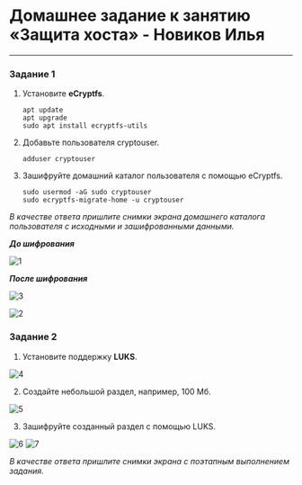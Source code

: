 # Домашнее задание к занятию  «Защита хоста» - Новиков Илья
------

### Задание 1

1. Установите **eCryptfs**.
    ```
    apt update
    apt upgrade
    sudo apt install ecryptfs-utils
    ```
2. Добавьте пользователя cryptouser.
   ```
   adduser cryptouser
   ```  
3. Зашифруйте домашний каталог пользователя с помощью eCryptfs.
   ```
   sudo usermod -aG sudo cryptouser
   sudo ecryptfs-migrate-home -u cryptouser
   ```  
*В качестве ответа  пришлите снимки экрана домашнего каталога пользователя с исходными и зашифрованными данными.*  

  ***До шифрования***
  
![1](https://github.com/user-attachments/assets/bbbaae84-0ffa-4335-8415-2704576fe5ee)

  
  ***После шифрования***
  
![3](https://github.com/user-attachments/assets/186885ee-95ed-445d-bf34-855f6d572439)

![2](https://github.com/user-attachments/assets/3f3f284f-d23a-45c8-938b-d6db87c821db)


### Задание 2

1. Установите поддержку **LUKS**.
   
![4](https://github.com/user-attachments/assets/a89161a8-5c44-4758-a564-79d377f653f5)

  
2. Создайте небольшой раздел, например, 100 Мб.
   
![5](https://github.com/user-attachments/assets/ce06b636-76a9-4c7f-8504-fe545b075f39)


3. Зашифруйте созданный раздел с помощью LUKS.
   
![6](https://github.com/user-attachments/assets/416251ad-face-4a81-9c1f-e5c0bc2cbb85)
![7](https://github.com/user-attachments/assets/a51354e6-7024-44af-8f84-1591b02a1c2c)


 
*В качестве ответа пришлите снимки экрана с поэтапным выполнением задания.*
